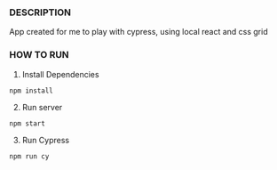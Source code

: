 ### DESCRIPTION

App created for me to play with cypress, using local react and css grid

### HOW TO RUN

1. Install Dependencies
```
npm install
```

2. Run server
```
npm start
```

3. Run Cypress
```
npm run cy
```
